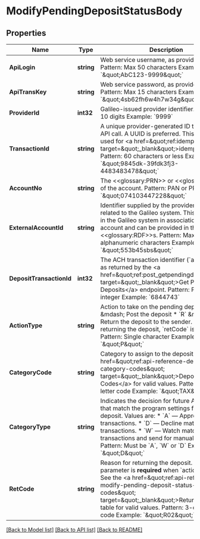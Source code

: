# ModifyPendingDepositStatusBody

## Properties
Name | Type | Description | Notes
------------ | ------------- | ------------- | -------------
**ApiLogin** | **string** | Web service username, as provided by Galileo. Pattern: Max 50 characters Example: &#x60;\&quot;AbC123-9999\&quot;&#x60; | [default to AbC123-9999]
**ApiTransKey** | **string** | Web service password, as provided by Galileo. Pattern: Max 15 characters Example: &#x60;\&quot;4sb62fh6w4h7w34g\&quot;&#x60; | [default to 4sb62fh6w4h7w34g]
**ProviderId** | **int32** | Galileo-issued provider identifier. Pattern: Max 10 digits Example: &#x60;9999&#x60; | [default to 9999]
**TransactionId** | **string** | A unique provider-generated ID to identify this API call. A UUID is preferred. This value is used for &lt;a href&#x3D;\&quot;ref:idempotency\&quot; target&#x3D;\&quot;_blank\&quot;&gt;idempotency&lt;/a&gt;. Pattern: 60 characters or less Example: &#x60;\&quot;9845dk-39fdk3fj3-4483483478\&quot;&#x60; | [default to 123e4567-e89b-12d3-a456-426614174000]
**AccountNo** | **string** | The &lt;&lt;glossary:PRN&gt;&gt; or &lt;&lt;glossary:PAN&gt;&gt; of the account. Pattern: PAN or PRN Example: &#x60;\&quot;074103447228\&quot;&#x60; | [optional] [default to null]
**ExternalAccountId** | **string** | Identifier supplied by the provider, which is not related to the Galileo system. This ID is stored in the Galileo system in association with this account and can be provided in the &lt;&lt;glossary:RDF&gt;&gt;s. Pattern: Max 30 alphanumeric characters Example: &#x60;\&quot;553b45sbs\&quot;&#x60; | [optional] [default to null]
**DepositTransactionId** | **int32** | The ACH transaction identifier (&#x60;ach_trans_id&#x60;), as returned by the &lt;a href&#x3D;\&quot;ref:post_getpendingdeposits\&quot; target&#x3D;\&quot;_blank\&quot;&gt;Get Pending Deposits&lt;/a&gt; endpoint. Pattern: Positive integer Example: &#x60;6844743&#x60; | [default to 6844743]
**ActionType** | **string** | Action to take on the pending deposit: * &#x60;P&#x60; &amp;mdash; Post the deposit * &#x60;R&#x60; &amp;mdash; Return the deposit to the sender. When returning the deposit, &#x60;retCode&#x60; is **required**  Pattern: Single character Example: &#x60;\&quot;P\&quot;&#x60; | [default to ACTION_TYPE.P]
**CategoryCode** | **string** | Category to assign to the deposit. See &lt;a href&#x3D;\&quot;ref:api-reference-deposit-category-codes\&quot; target&#x3D;\&quot;_blank\&quot;&gt;Deposit Category Codes&lt;/a&gt; for valid values. Pattern: Three-letter code Example: &#x60;\&quot;TAX\&quot;&#x60; | [default to TAX]
**CategoryType** | **string** | Indicates the decision for future ACH deposits that match the program settings for the current deposit. Values are:   * &#x60;A&#x60; — Approve matching transactions. * &#x60;D&#x60; — Decline matching transactions. * &#x60;W&#x60; — Watch matching transactions and send for manual review.  Pattern: Must be &#x60;A&#x60;, &#x60;W&#x60; or &#x60;D&#x60; Example: &#x60;\&quot;D\&quot;&#x60; | [default to CATEGORY_TYPE.D]
**RetCode** | **string** | Reason for returning the deposit. This parameter is **required** when &#x60;actionType: R&#x60;. See the &lt;a href&#x3D;\&quot;ref:api-reference-modify-pending-deposit-status-return-codes\&quot; target&#x3D;\&quot;_blank\&quot;&gt;Return Codes&lt;/a&gt; table for valid values. Pattern: 3-character code Example: &#x60;\&quot;R02\&quot;&#x60; | [optional] [default to null]

[[Back to Model list]](../README.md#documentation-for-models) [[Back to API list]](../README.md#documentation-for-api-endpoints) [[Back to README]](../README.md)

